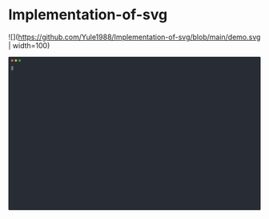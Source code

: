 # Implementation-of-svg

![](https://github.com/Yule1988/Implementation-of-svg/blob/main/demo.svg | width=100)

![](demo.svg)